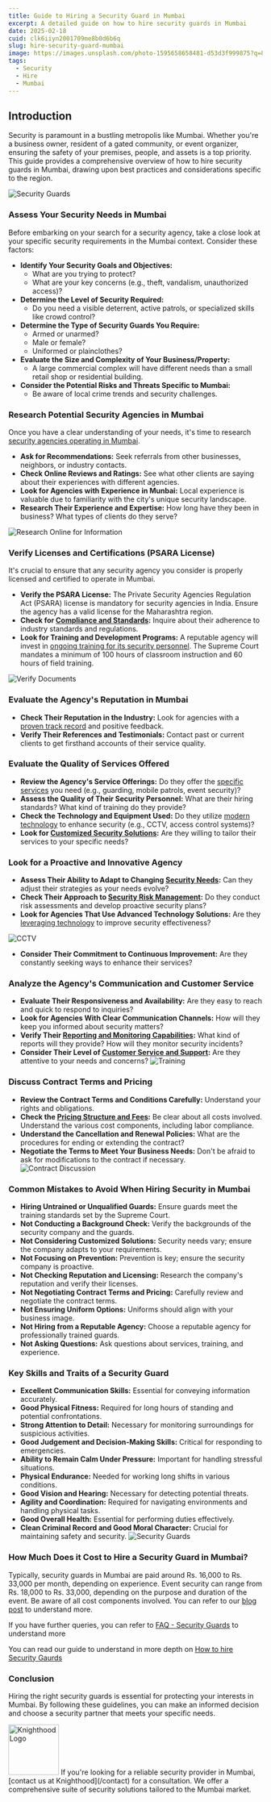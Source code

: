 ```yaml
---
title: Guide to Hiring a Security Guard in Mumbai
excerpt: A detailed guide on how to hire security guards in Mumbai
date: 2025-02-18
cuid: clk6iiyn2001709me8b0d6b6q
slug: hire-security-guard-mumbai
image: https://images.unsplash.com/photo-1595658658481-d53d3f999875?q=80&w=3474&auto=format&fit=crop&ixlib=rb-4.0.3&ixid=M3wxMjA3fDB8MHxwaG90by1wYWdlfHx8fGVufDB8fHx8fA%3D%3D
tags:
  - Security
  - Hire
  - Mumbai
---
```

## Introduction
Security is paramount in a bustling metropolis like Mumbai. Whether you're a business owner, resident of a gated community, or event organizer, ensuring the safety of your premises, people, and assets is a top priority. This guide provides a comprehensive overview of how to hire security guards in Mumbai, drawing upon best practices and considerations specific to the region.

![Security Guards](https://i.imgur.com/lFvyVLy.png)
### Assess Your Security Needs in Mumbai

Before embarking on your search for a security agency, take a close look at your specific security requirements in the Mumbai context. Consider these factors:

- **Identify Your Security Goals and Objectives:** 
	- What are you trying to protect? 
	- What are your key concerns (e.g., theft, vandalism, unauthorized access)?
- **Determine the Level of Security Required:** 
	- Do you need a visible deterrent, active patrols, or specialized skills like crowd control?
- **Determine the Type of Security Guards You Require:** 
	- Armed or unarmed? 
	- Male or female? 
	- Uniformed or plainclothes?
- **Evaluate the Size and Complexity of Your Business/Property:** 
	- A large commercial complex will have different needs than a small retail shop or residential building.
- **Consider the Potential Risks and Threats Specific to Mumbai:** 
	- Be aware of local crime trends and security challenges.

### Research Potential Security Agencies in Mumbai

Once you have a clear understanding of your needs, it's time to research [security agencies operating in Mumbai](/contact).

- **Ask for Recommendations:** Seek referrals from other businesses, neighbors, or industry contacts.
- **Check Online Reviews and Ratings:** See what other clients are saying about their experiences with different agencies.
- **Look for Agencies with Experience in Munbai:** Local experience is valuable due to familiarity with the city's unique security landscape.
- **Research Their Experience and Expertise:** How long have they been in business? What types of clients do they serve?

![Research Online for Information](https://replicate.delivery/xezq/O3zK3s0fCiROP6HbBeQTdXrdbcya5y2YSeZfNSfHvwWMrkLiC/tmpaw2l7c5q.webp)
### Verify Licenses and Certifications (PSARA License)

It's crucial to ensure that any security agency you consider is properly licensed and certified to operate in Mumbai.

- **Verify the PSARA License:** The Private Security Agencies Regulation Act (PSARA) license is mandatory for security agencies in India. Ensure the agency has a valid license for the Maharashtra region.
- **Check for [Compliance and Standards](https://knighthood.co/docs/intro):** Inquire about their adherence to industry standards and regulations.
- **Look for Training and Development Programs:** A reputable agency will invest in [ongoing training for its security personnel](https://knighthood.co/security/governance/awareness). The Supreme Court mandates a minimum of 100 hours of classroom instruction and 60 hours of field training.

![Verify Documents](https://replicate.delivery/xezq/On0iydf74wX7LK0vL7vzmm9yRayiNLEqhY5qyqAF6FxLTuIKA/tmpnbi_vwxn.webp)
### Evaluate the Agency's Reputation in Mumbai

- **Check Their Reputation in the Industry:** Look for agencies with a [proven track record](https://knighthood.co/case) and positive feedback.
- **Verify Their References and Testimonials:** Contact past or current clients to get firsthand accounts of their service quality.


### Evaluate the Quality of Services Offered

- **Review the Agency's Service Offerings:** Do they offer the [specific services](https://knighthood.co/services/security) you need (e.g., guarding, mobile patrols, event security)?
- **Assess the Quality of Their Security Personnel:** What are their hiring standards? What kind of training do they provide?
- **Check the Technology and Equipment Used:** Do they utilize [modern technology](https://knighthood.co/services/security/ess) to enhance security (e.g., CCTV, access control systems)?
- **Look for [Customized Security Solutions](https://knighthood.co/whyus/sol):** Are they willing to tailor their services to your specific needs?

### Look for a Proactive and Innovative Agency

- **Assess Their Ability to Adapt to Changing [Security Needs](https://knighthood.co/security/intro):** Can they adjust their strategies as your needs evolve?
- **Check Their Approach to [Security Risk Management](https://knighthood.co/security/planning/risk):** Do they conduct risk assessments and develop proactive security plans?
- **Look for Agencies That Use Advanced Technology Solutions:** Are they [leveraging technology](https://knighthood.co/whyus/tech) to improve security effectiveness?

![CCTV](https://images.unsplash.com/photo-1496368077930-c1e31b4e5b44?ixlib=rb-4.0.3&ixid=M3wxMjA3fDB8MHxwaG90by1wYWdlfHx8fGVufDB8fHx8fA%3D%3D)
- **Consider Their Commitment to Continuous Improvement:** Are they constantly seeking ways to enhance their services?

### Analyze the Agency's Communication and Customer Service

- **Evaluate Their Responsiveness and Availability:** Are they easy to reach and quick to respond to inquiries?
- **Look for Agencies With Clear Communication Channels:** How will they keep you informed about security matters?
- **Verify Their [Reporting and Monitoring Capabilities](https://knighthood.co/security/governance/incident):** What kind of reports will they provide? How will they monitor security incidents?
- **Consider Their Level of [Customer Service and Support](https://knighthood.co/whyus/csat):** Are they attentive to your needs and concerns?
![Training](https://replicate.delivery/xezq/4VZirLUOpsZHCJKza7hUq7hENVQActgN1RB0sLVzZ3ufTuIKA/tmpwqitbqup.png)
### Discuss Contract Terms and Pricing

- **Review the Contract Terms and Conditions Carefully:** Understand your rights and obligations.
- **Check the [Pricing Structure and Fees](https://knighthood.co/blog/security-guard-cost):** Be clear about all costs involved. Understand the various cost components, including labor compliance.
- **Understand the Cancellation and Renewal Policies:** What are the procedures for ending or extending the contract?
- **Negotiate the Terms to Meet Your Business Needs:** Don't be afraid to ask for modifications to the contract if necessary.
![Contract Discussion](https://replicate.delivery/xezq/pAFqT9V9IbLZP1LwmFWjwkitSP2DQX33DWgHMlxU5K6OKXEF/tmpd9r9sjo7.png)
### Common Mistakes to Avoid When Hiring Security in Mumbai

- **Hiring Untrained or Unqualified Guards:** Ensure guards meet the training standards set by the Supreme Court.
- **Not Conducting a Background Check:** Verify the backgrounds of the security company and the guards.
- **Not Considering Customized Solutions:** Security needs vary; ensure the company adapts to your requirements.
- **Not Focusing on Prevention:** Prevention is key; ensure the security company is proactive.
- **Not Checking Reputation and Licensing:** Research the company's reputation and verify their licenses.
- **Not Negotiating Contract Terms and Pricing:** Carefully review and negotiate the contract terms.
- **Not Ensuring Uniform Options:** Uniforms should align with your business image.
- **Not Hiring from a Reputable Agency:** Choose a reputable agency for professionally trained guards.
- **Not Asking Questions:** Ask questions about services, training, and experience.

### Key Skills and Traits of a Security Guard

- **Excellent Communication Skills:** Essential for conveying information accurately.
- **Good Physical Fitness:** Required for long hours of standing and potential confrontations.
- **Strong Attention to Detail:** Necessary for monitoring surroundings for suspicious activities.
- **Good Judgement and Decision-Making Skills:** Critical for responding to emergencies.
- **Ability to Remain Calm Under Pressure:** Important for handling stressful situations.
- **Physical Endurance:** Needed for working long shifts in various conditions.
- **Good Vision and Hearing:** Necessary for detecting potential threats.
- **Agility and Coordination:** Required for navigating environments and handling physical tasks.
- **Good Overall Health:** Essential for performing duties effectively.
- **Clean Criminal Record and Good Moral Character:** Crucial for maintaining safety and security.
![Security Guards](https://replicate.delivery/xezq/An9ahEbrjBIAAFAaiRbt9V8F3JkNbcPbydAOHpuhz3PtIXEF/tmpt7kiezay.webp)
### How Much Does it Cost to Hire a Security Guard in Mumbai?

Typically, security guards in Mumbai are paid around Rs. 16,000 to Rs. 33,000 per month, depending on experience. Event security can range from Rs. 18,000 to Rs. 33,000, depending on the purpose and duration of the event. Be aware of all cost components involved. You can refer to our [blog post](https://knighthood.co/blog/security-guard-cost) to understand more.

If you have further queries, you can refer to [FAQ - Security Guards](https://knighthood.co/services/security/FAQ-Guard) to understand more

You can read our guide to understand in more depth on [How to hire Security Gaurds](/marketing/hire-security-guards) 
### Conclusion

Hiring the right security guards is essential for protecting your interests in Mumbai. By following these guidelines, you can make an informed decision and choose a security partner that meets your specific needs.

<Image className="mx-auto" src="/logo.png" width='100' height='100' alt="Knighthood Logo"/>
If you're looking for a reliable security provider in Mumbai, [contact us at Knighthood](/contact) for a consultation. We offer a comprehensive suite of security solutions tailored to the Mumbai market.
